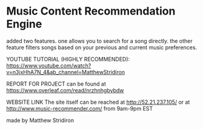 # Music Content Recommendation Engine
added two features. one allows you to search for a song directly. the other feature filters songs based on your previous and current music preferences.

YOUTUBE TUTORIAL (HIGHLY RECOMMENDED): https://www.youtube.com/watch?v=n3jxHhA7N_4&ab_channel=MatthewStridiron

REPORT FOR PROJECT can be found at https://www.overleaf.com/read/nrzhnhgbybdw

WEBSITE LINK
The site itself can be reached at http://52.21.237.105/ or at http://www.music-recommender.com/ from 9am-9pm EST

made by Matthew Stridiron 
